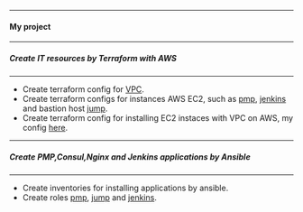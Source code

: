 --------------------------------
#### My project
-----------------------
##### Create IT resources by Terraform with AWS
-----------------------------------------------
- Create terraform config for [VPC](https://github.com/ifanui/it-dev/tree/master/terraform/modules/vpc).
- Create terraform configs for instances AWS EC2, such as [pmp](https://github.com/ifanui/it-dev/tree/master/terraform/modules/pmp), [jenkins](https://github.com/ifanui/it-dev/tree/master/terraform/modules/jenkins) and bastion host [jump](https://github.com/ifanui/it-dev/tree/master/terraform/modules/jump).
- Create terraform config for installing EC2 instaces with VPC on AWS, my config [here](https://github.com/ifanui/it-dev/blob/master/terraform/prod/main.tf).
------------------------------------------------
##### Create PMP,Consul,Nginx and Jenkins applications by Ansible
-----------------------------------------------------------------
- Create inventories for installing applications by ansible.
- Create roles [pmp](https://github.com/ifanui/it-dev/tree/master/ansible/pmp), [jump](https://github.com/ifanui/it-dev/tree/master/ansible/jump) and [jenkins](https://github.com/ifanui/it-dev/tree/master/ansible/jenkins).

